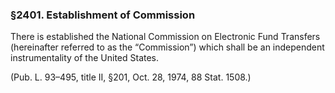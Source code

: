 ### §2401. Establishment of Commission ###

There is established the National Commission on Electronic Fund Transfers (hereinafter referred to as the “Commission”) which shall be an independent instrumentality of the United States.

(Pub. L. 93–495, title II, §201, Oct. 28, 1974, 88 Stat. 1508.)